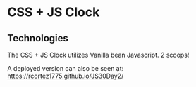 # CSS + JS Clock

## Technologies

The CSS + JS Clock utilizes Vanilla bean Javascript. 2 scoops!


A deployed version can also be seen at: https://rcortez1775.github.io/JS30Day2/
